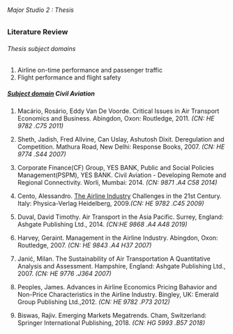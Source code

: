 ###### Major Studio 2 : Thesis
### Literature Review

###### Thesis subject domains 

1. Airline on-time performance and passenger traffic
2. Flight performance and flight safety

##### [Subject domain](http://bobcat.library.nyu.edu/primo-explore/search?query=any,contains,civil%20aviation,AND&pfilter=pfilter,exact,books,AND&pfilter=creationdate,exact,5-YEAR,AND&tab=default_tab&search_scope=default_scope&sortby=rank&vid=NS2-NUI&facet=rtype,include,books&facet=library,include,BOBST&mode=advanced&offset=0) Civil Aviation

1. Macário, Rosário, Eddy Van De Voorde. Critical Issues in Air Transport Economics and Business. Abingdon, Oxon: Routledge, 2011. *(CN: HE 9782 .C75 2011)*

2. Sheth, Jadish, Fred Allvine, Can Uslay, Ashutosh Dixit. Deregulation and Competition. Mathura Road, New Delhi: Response Books, 2007. *(CN: HE 9774 .S44 2007)*

3. Corporate Finance(CF) Group, YES BANK, Public and Social Policies Management(PSPM), YES BANK. Civil Aviation - Developing Remote and Regional Connectivity. Worli, Mumbai: 2014. *(CN: 9871 .A4 C58 2014)*

4. Cento, Alessandro. [The Airline Industry](https://github.com/aaditirokade/thesis/blob/master/TheAirlineIndustryReview.md) Challenges in the 21st Century. Italy: Physica-Verlag Heidelberg, 2009.*(CN: HE 9782 .C45 2009)*

5. Duval, David Timothy. Air Transport in the Asia Pacific. Surrey, England: Ashgate Publishing Ltd., 2014. *(CN:HE 9868 .A4 A48 2019)*

6. Harvey, Geraint. Management in the Airline Industry. Abingdon, Oxon: Routledge, 2007. *(CN: HE 9843 .A4 H37 2007)*

7. Janić, Milan. The Sustainability of Air Transportation A Quantitative Analysis and Assessment. Hampshire, England: Ashgate Publishing Ltd., 2007. *(CN: HE 9776 .J364 2007)*

8. Peoples, James. Advances in Airline Economics Pricing Bahavior and Non-Price Characteristics in the Airline Industry. Bingley, UK: Emerald Group Publishing Ltd.,2012. *(CN: HE 9782 .P73 2012)*

9. Biswas, Rajiv. Emerging Markets Megatrends. Cham, Switzerland: Springer International Publishing, 2018. *(CN: HG 5993 .B57 2018)*

